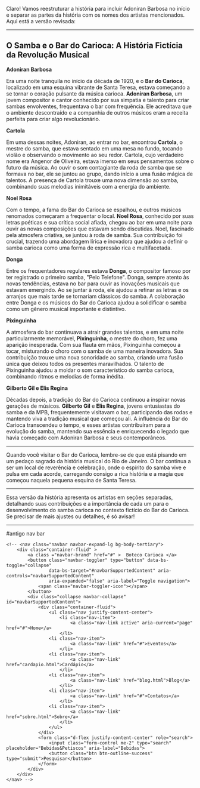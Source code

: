 Claro! Vamos reestruturar a história para incluir Adoniran Barbosa no início e separar as partes da história com os nomes dos artistas mencionados. Aqui está a versão revisada:

---

## **O Samba e o Bar do Carioca: A História Fictícia da Revolução Musical**

**Adoniran Barbosa**

Era uma noite tranquila no início da década de 1920, e o **Bar do Carioca**, localizado em uma esquina vibrante de Santa Teresa, estava começando a se tornar o coração pulsante da música carioca. **Adoniran Barbosa**, um jovem compositor e cantor conhecido por sua simpatia e talento para criar sambas envolventes, frequentava o bar com frequência. Ele acreditava que o ambiente descontraído e a companhia de outros músicos eram a receita perfeita para criar algo revolucionário.

**Cartola**

Em uma dessas noites, Adoniran, ao entrar no bar, encontrou **Cartola**, o mestre do samba, que estava sentado em uma mesa no fundo, tocando violão e observando o movimento ao seu redor. Cartola, cujo verdadeiro nome era Angenor de Oliveira, estava imerso em seus pensamentos sobre o futuro da música. Ao ouvir o som contagiante da roda de samba que se formava no bar, ele se juntou ao grupo, dando início a uma fusão mágica de talentos. A presença de Cartola trouxe uma nova dimensão ao samba, combinando suas melodias inimitáveis com a energia do ambiente.

**Noel Rosa**

Com o tempo, a fama do Bar do Carioca se espalhou, e outros músicos renomados começaram a frequentar o local. **Noel Rosa**, conhecido por suas letras poéticas e sua crítica social afiada, chegou ao bar em uma noite para ouvir as novas composições que estavam sendo discutidas. Noel, fascinado pela atmosfera criativa, se juntou à roda de samba. Sua contribuição foi crucial, trazendo uma abordagem lírica e inovadora que ajudou a definir o samba carioca como uma forma de expressão rica e multifacetada.

**Donga**

Entre os frequentadores regulares estava **Donga**, o compositor famoso por ter registrado o primeiro samba, "Pelo Telefone". Donga, sempre atento às novas tendências, estava no bar para ouvir as inovações musicais que estavam emergindo. Ao se juntar à roda, ele ajudou a refinar as letras e os arranjos que mais tarde se tornariam clássicos do samba. A colaboração entre Donga e os músicos do Bar do Carioca ajudou a solidificar o samba como um gênero musical importante e distintivo.

**Pixinguinha**

A atmosfera do bar continuava a atrair grandes talentos, e em uma noite particularmente memorável, **Pixinguinha**, o mestre do choro, fez uma aparição inesperada. Com sua flauta em mãos, Pixinguinha começou a tocar, misturando o choro com o samba de uma maneira inovadora. Sua contribuição trouxe uma nova sonoridade ao samba, criando uma fusão única que deixou todos os presentes maravilhados. O talento de Pixinguinha ajudou a moldar o som característico do samba carioca, combinando ritmos e melodias de forma inédita.

**Gilberto Gil e Elis Regina**

Décadas depois, a tradição do Bar do Carioca continuou a inspirar novas gerações de músicos. **Gilberto Gil** e **Elis Regina**, jovens entusiastas do samba e da MPB, frequentemente visitavam o bar, participando das rodas e mantendo viva a tradição musical que começou ali. A influência do Bar do Carioca transcendeu o tempo, e esses artistas contribuíram para a evolução do samba, mantendo sua essência e enriquecendo o legado que havia começado com Adoniran Barbosa e seus contemporâneos.

---

Quando você visitar o Bar do Carioca, lembre-se de que está pisando em um pedaço sagrado da história musical do Rio de Janeiro. O bar continua a ser um local de reverência e celebração, onde o espírito do samba vive e pulsa em cada acorde, carregando consigo a rica história e a magia que começou naquela pequena esquina de Santa Teresa.

---

Essa versão da história apresenta os artistas em seções separadas, detalhando suas contribuições e a importância de cada um para o desenvolvimento do samba carioca no contexto fictício do Bar do Carioca. Se precisar de mais ajustes ou detalhes, é só avisar!




--------------------------------------------------------------------------------------------------------------
#antigo nav bar


    <!-- <nav class="navbar navbar-expand-lg bg-body-tertiary">
        <div class="container-fluid" >
            <a class ="navbar-brand" href="#" >  Boteco Carioca </a>
            <button class="navbar-toggler" type="button" data-bs-toggle="collapse"
                    data-bs-target="#navbarSupportedContent" aria-controls="navbarSupportedContent"
                    aria-expanded="false" aria-label="Toggle navigation">
                <span class="navbar-toggler-icon"></span>
            </button>
            <div class="collapse navbar-collapse" id="navbarSupportedContent">
                <div class="container-fluid">
                    <ul class="nav justify-content-center">
                        <li class="nav-item">
                            <a class="nav-link active" aria-current="page" href="#">Home</a>
                        </li>
                    <li class="nav-item">
                            <a class="nav-link" href="#">Eventos</a>
                        </li>
                    <li class="nav-item">
                            <a class="nav-link" href="cardapio.html">Cardápio</a>
                        </li>
                    <li class="nav-item">
                            <a class="nav-link" href="blog.html">Blog</a>
                        </li>
                    <li class="nav-item">
                            <a class="nav-link" href="#">Contatos</a>
                        </li>
                    <li class="nav-item">
                            <a class="nav-link" href="sobre.html">Sobre</a>
                        </li>
                    </ul>
                </div>
                <form class="d-flex justify-content-center" role="search">
                    <input class="form-control me-2" type="search" placeholder="Bebidas&Petiscos" aria-label="Bebidas">
                    <button class="btn btn-outline-success" type="submit">Pesquisar</button>
                </form>
            </div>
        </div>
    </nav> -->